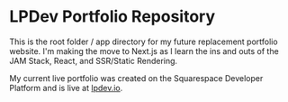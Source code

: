 # LPDev Portfolio Repository
This is the root folder / app directory for my future replacement portfolio website.
I'm making the move to Next.js as I learn the ins and outs of the JAM Stack, React, and SSR/Static Rendering.

My current live portfolio was created on the Squarespace Developer Platform and is live at [lpdev.io](https://lpdev.io).
